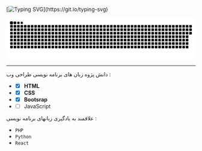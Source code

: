 [![Typing SVG](https://readme-typing-svg.demolab.com?font=Fira+Code&pause=1000&random=false&width=435&lines=Welcome+to+my+profile!;Have+a+look+around!)](https://git.io/typing-svg)

![Typing SVG](https://raw.githubusercontent.com/Mahmoud-Sj/Mahmoud-Sj/main/snake.svg)

---

 دانش پژوه زبان های برنامه نویسی طراحی وب :

- - [x] **HTML**
- - [x] **CSS**
- - [x] **Bootsrap**
- - [ ] JavaScript

 علاقمند به یادگیری زبانهای برنامه نویسی :
 - `PHP`
 - `Python`
 - `React`


